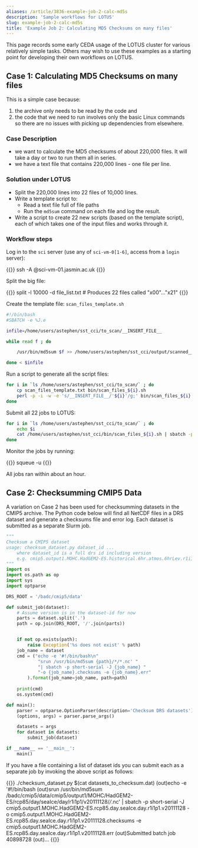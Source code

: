 ```yaml
---
aliases: /article/3836-example-job-2-calc-md5s
description: 'Sample workflows for LOTUS'
slug: example-job-2-calc-md5s
title: 'Example Job 2: Calculating MD5 Checksums on many files'
---
```


This page records some early CEDA usage of the LOTUS cluster for various
relatively simple tasks. Others may wish to use these examples as a starting
point for developing their own workflows on LOTUS.

## Case 1: Calculating MD5 Checksums on many files

This is a simple case because:

1. the archive only needs to be read by the code and
2. the code that we need to run involves only the basic Linux commands so there are no issues with picking up dependencies from elsewhere.

### Case Description

- we want to calculate the MD5 checksums of about 220,000 files. It will take a day or two to run them all in series.
- we have a text file that contains 220,000 lines - one file per line.

### Solution under LOTUS

- Split the 220,000 lines into 22 files of 10,000 lines.
- Write a template script to:
  - Read a text file full of file paths
  - Run the `md5sum` command on each file and log the result.
- Write a script to create 22 new scripts (based on the template script), each of which takes one of the input files and works through it.

### Workflow steps

Log in to the `sci` server (use any of `sci-vm-0[1-6]`, access from a `login` server):

{{<command user="user" host="login-01">}}
ssh -A <username>@sci-vm-01.jasmin.ac.uk
{{</command>}}

Split the big file:

{{<command user="user" host="sci-vm-01">}}
split -l 10000 -d file_list.txt # Produces 22 files called "x00"..."x21"
{{</command>}}

Create the template file: `scan_files_template.sh`

```bash
#!/bin/bash
#SBATCH -e %J.e

infile=/home/users/astephen/sst_cci/to_scan/__INSERT_FILE__  

while read f ; do         

    /usr/bin/md5sum $f >> /home/users/astephen/sst_cci/output/scanned___INSERT_FILE__.log

done < $infile
```

Run a script to generate all the script files:

```bash
for i in `ls /home/users/astephen/sst_cci/to_scan/` ; do
    cp scan_files_template.txt bin/scan_files_${i}.sh 
    perl -p -i -w -e 's/__INSERT_FILE__/'${i}'/g;' bin/scan_files_${i}.sh 
done
```

Submit all 22 jobs to LOTUS:

```bash
for i in `ls /home/users/astephen/sst_cci/to_scan/` ; do      
    echo $i    
    cat /home/users/astephen/sst_cci/bin/scan_files_${i}.sh | sbatch -p short-serial -o /home/users/astephen/sst_cci/output/$i   
done
```

Monitor the jobs by running:

{{<command user="user" host="sci-vm-01">}}
squeue -u <username>
{{</command>}}

All jobs ran within about an hour.

## Case 2: Checksumming CMIP5 Data

A variation on Case 2 has been used for checksumming datasets in the CMIP5
archive. The Python code below will find all NetCDF files in a DRS dataset and
generate a checksums file and error log. Each dataset is submitted as a
separate Slurm job.

```python
""" 
Checksum a CMIP5 dataset
usage: checksum_dataset.py dataset_id ...
    where dataset_id is a full drs id including version 
    e.g. cmip5.output1.MOHC.HadGEM2-ES.historical.6hr.atmos.6hrLev.r1i1p1.v20110921
"""
import os
import os.path as op
import sys
import optparse

DRS_ROOT = '/badc/cmip5/data'

def submit_job(dataset):
    # Assume version is in the dataset-id for now
    parts = dataset.split('.')
    path = op.join(DRS_ROOT, '/'.join(parts))


    if not op.exists(path):
        raise Exception('%s does not exist' % path)
    job_name = dataset
    cmd = ("echo -e '#!/bin/bash\n"
            "srun /usr/bin/md5sum {path}/*/*.nc' "
            "| sbatch -p short-serial -J {job_name} "
            "-o {job_name}.checksums -e {job_name}.err"
        ).format(job_name=job_name, path=path)
    
    print(cmd)
    os.system(cmd)

def main():
    parser = optparse.OptionParser(description='Checksum DRS datasets')
    (options, args) = parser.parse_args()

    datasets = args
    for dataset in datasets:
        submit_job(dataset)

if __name__ == '__main__':
    main()
```

If you have a file containing a list of dataset ids you can submit each as a
separate job by invoking the above script as follows:

{{<command user="user" host="sci-vm-01">}}
./checksum_dataset.py $(cat datasets_to_checksum.dat)
(out)echo -e '#!/bin/bash
(out)srun /usr/bin/md5sum /badc/cmip5/data/cmip5/output1/MOHC/HadGEM2-ES/rcp85/day/seaIce/day/r1i1p1/v20111128/*/*.nc' | sbatch -p short-serial -J cmip5.output1.MOHC.HadGEM2-ES.rcp85.day.seaIce.day.r1i1p1.v20111128 -o cmip5.output1.MOHC.HadGEM2-ES.rcp85.day.seaIce.day.r1i1p1.v20111128.checksums -e cmip5.output1.MOHC.HadGEM2-ES.rcp85.day.seaIce.day.r1i1p1.v20111128.err
(out)Submitted batch job 40898728
(out)...
{{</command>}}
